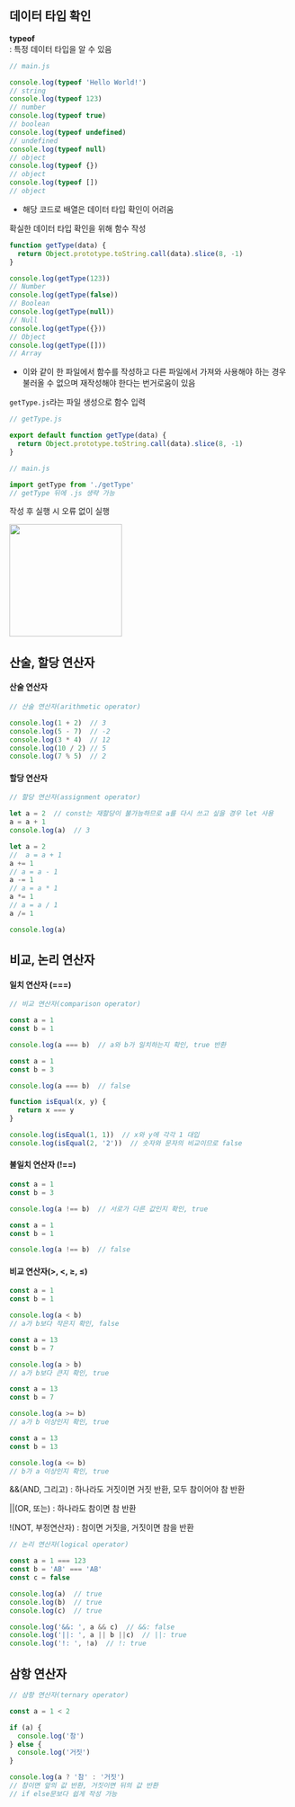 ## 데이터 타입 확인

**typeof**  
: 특정 데이터 타입을 알 수 있음

```jsx
// main.js

console.log(typeof 'Hello World!')
// string
console.log(typeof 123)
// number
console.log(typeof true)
// boolean
console.log(typeof undefined)
// undefined
console.log(typeof null)
// object
console.log(typeof {})
// object
console.log(typeof [])
// object
```

- 해당 코드로 배열은 데이터 타입 확인이 어려움

확실한 데이터 타입 확인을 위해 함수 작성

```jsx
function getType(data) {
  return Object.prototype.toString.call(data).slice(8, -1)
}

console.log(getType(123))
// Number
console.log(getType(false))
// Boolean
console.log(getType(null))
// Null
console.log(getType({}))
// Object
console.log(getType([]))
// Array
```

- 이와 같이 한 파일에서 함수를 작성하고 다른 파일에서 가져와 사용해야 하는 경우 불러올 수 없으며 재작성해야 한다는 번거로움이 있음

`getType.js`라는 파일 생성으로 함수 입력

```jsx
// getType.js

export default function getType(data) {
  return Object.prototype.toString.call(data).slice(8, -1)
}
```

```jsx
// main.js

import getType from './getType'
// getType 뒤에 .js 생략 가능
```

작성 후 실행 시 오류 없이 실행

<img src="https://s3.us-west-2.amazonaws.com/secure.notion-static.com/cd4ae5b0-88df-44ee-960a-9f0088786230/Untitled.png?X-Amz-Algorithm=AWS4-HMAC-SHA256&X-Amz-Credential=AKIAT73L2G45O3KS52Y5%2F20210731%2Fus-west-2%2Fs3%2Faws4_request&X-Amz-Date=20210731T175520Z&X-Amz-Expires=86400&X-Amz-Signature=3c70739028d272f4bc9dc767bd4c07ae412d25e2bfde21f5f261f21bd7c86cfa&X-Amz-SignedHeaders=host&response-content-disposition=filename%20%3D%22Untitled.png%22" width="200px" />


## 산술, 할당 연산자

#### 산술 연산자
```jsx
// 산술 연산자(arithmetic operator)

console.log(1 + 2)  // 3
console.log(5 - 7)  // -2
console.log(3 * 4)  // 12
console.log(10 / 2) // 5
console.log(7 % 5)  // 2
```

#### 할당 연산자
```jsx
// 할당 연산자(assignment operator)

let a = 2  // const는 재할당이 불가능하므로 a를 다시 쓰고 싶을 경우 let 사용
a = a + 1
console.log(a)  // 3
```

```jsx
let a = 2
//  a = a + 1
a += 1
// a = a - 1
a -= 1
// a = a * 1
a *= 1
// a = a / 1
a /= 1

console.log(a)
```

## 비교, 논리 연산자

#### 일치 연산자 (===)

```jsx
// 비교 연산자(comparison operator)

const a = 1
const b = 1

console.log(a === b)  // a와 b가 일치하는지 확인, true 반환

const a = 1
const b = 3

console.log(a === b)  // false
```

```jsx
function isEqual(x, y) {
  return x === y
}

console.log(isEqual(1, 1))  // x와 y에 각각 1 대입
console.log(isEqual(2, '2'))  // 숫자와 문자의 비교이므로 false
```

#### 불일치 연산자 (!==)

```jsx
const a = 1
const b = 3

console.log(a !== b)  // 서로가 다른 값인지 확인, true
```

```jsx
const a = 1
const b = 1

console.log(a !== b)  // false
```

#### 비교 연산자(>, <, ≥, ≤)

```jsx
const a = 1
const b = 1

console.log(a < b)  
// a가 b보다 작은지 확인, false
```

```jsx
const a = 13
const b = 7

console.log(a > b)  
// a가 b보다 큰지 확인, true
```

```jsx
const a = 13
const b = 7

console.log(a >= b)  
// a가 b 이상인지 확인, true
```

```jsx
const a = 13
const b = 13

console.log(a <= b)  
// b가 a 이상인지 확인, true
```

&&(AND, 그리고)
: 하나라도 거짓이면 거짓 반환, 모두 참이어야 참 반환

||(OR, 또는)
: 하나라도 참이면 참 반환

!(NOT, 부정연산자)
: 참이면 거짓을, 거짓이면 참을 반환

```jsx
// 논리 연산자(logical operator)

const a = 1 === 123
const b = 'AB' === 'AB'
const c = false

console.log(a)  // true
console.log(b)  // true
console.log(c)  // true

console.log('&&: ', a && c)  // &&: false
console.log('||: ', a || b ||c)  // ||: true
console.log('!: ', !a)  // !: true
```

## 삼항 연산자

```jsx
// 삼항 연산자(ternary operator)

const a = 1 < 2

if (a) {
  console.log('참')
} else {
  console.log('거짓')
}

console.log(a ? '참' : '거짓')
// 참이면 앞의 값 반환, 거짓이면 뒤의 값 반환
// if else문보다 쉽게 작성 가능
```